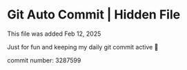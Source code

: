 # Git Auto Commit | Hidden File

This file was added Feb 12, 2025

Just for fun and keeping my daily git commit active 🤪

commit number: 3287599
